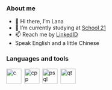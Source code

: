 ### About me
- 👋 Hi there, I’m Lana
- 🌱 I’m currently studying at [School 21](https://21-school.ru/)
- 📫 Reach me by [LinkedID](https://www.linkedin.com/in/ssteshina/)
- Speak English and a little Chinese

### Languages and tools
<img src="https://cdn.jsdelivr.net/gh/devicons/devicon/icons/c/c-original.svg"
          title = "c" width = "40" height = "40"/>&nbsp;
<img src="https://cdn.jsdelivr.net/gh/devicons/devicon/icons/cplusplus/cplusplus-original.svg" 
          title = "cpp" width = "40" height = "40"/>&nbsp;
<img src="https://cdn.jsdelivr.net/gh/devicons/devicon/icons/postgresql/postgresql-plain-wordmark.svg" 
          title = "psql" width = "40" height = "40"/>&nbsp;
<img src="https://cdn.jsdelivr.net/gh/devicons/devicon/icons/qt/qt-original.svg" 
          title = "qt" width = "40" height = "40"/>&nbsp;
          
          
          
          
